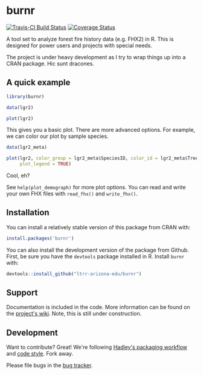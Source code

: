 # burnr

[![Travis-CI Build Status](https://travis-ci.org/ltrr-arizona-edu/burnr.svg?branch=master)](https://travis-ci.org/ltrr-arizona-edu/burnr)
[![Coverage Status](https://coveralls.io/repos/ltrr-arizona-edu/burnr/badge.svg)](https://coveralls.io/r/ltrr-arizona-edu/burnr)

A tool set to analyze forest fire history data (e.g. FHX2) in R. This is designed for power users and projects with special needs.

The project is under heavy development as I try to wrap things up into a CRAN package. Hic sunt dracones.

## A quick example

```R
library(burnr)

data(lgr2)

plot(lgr2)
```

This gives you a basic plot. There are more advanced options. For example, we can color our plot by sample species.

```R
data(lgr2_meta)

plot(lgr2, color_group = lgr2_meta$SpeciesID, color_id = lgr2_meta$TreeID,
     plot_legend = TRUE)
```

Cool, eh?

See `help(plot_demograph)` for more plot options. You can read and write your own FHX files with `read_fhx()` and `write_fhx()`.

## Installation

You can install a relatively stable version of this package from CRAN with:

```R
install.packages('burnr')
```

You can also install the development version of the package from Github. First, be sure you have the `devtools` package installed in R. Install `burnr` with:

```R
devtools::install_github("ltrr-arizona-edu/burnr")
```

## Support

Documentation is included in the code. More information can be found on the [project's wiki](https://github.com/ltrr-arizona-edu/burnr/wiki). Note, this is still under construction.

## Development

Want to contribute? Great! We're following [Hadley's packaging workflow](http://r-pkgs.had.co.nz/) and [code style](http://adv-r.had.co.nz/Style.html). Fork away.

Please file bugs in the [bug tracker](https://github.com/ltrr-arizona-edu/burnr/issues).

